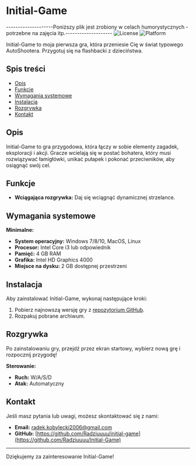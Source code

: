 # Initial-Game
--------------------Poniższy plik jest zrobiony w celach humorystycznych - potrzebne na zajęcia itp.--------------------
![License](https://img.shields.io/badge/license-MIT-blue.svg)
![Platform](https://img.shields.io/badge/platform-Windows%20%7C%20MacOS%20%7C%20Linux-brightgreen)

Initial-Game to moja pierwsza gra, która przeniesie Cię w świat typowego AutoShootera. Przygotuj się na flashbacki z dzieciństwa.

## Spis treści

- [Opis](#opis)
- [Funkcje](#funkcje)
- [Wymagania systemowe](#wymagania-systemowe)
- [Instalacja](#instalacja)
- [Rozgrywka](#rozgrywka)
- [Kontakt](#kontakt)

## Opis

Initial-Game to gra przygodowa, która łączy w sobie elementy zagadek, eksploracji i akcji. Gracze wcielają się w postać bohatera, który musi rozwiązywać łamigłówki, unikać pułapek i pokonać przeciwników, aby osiągnąć swój cel.

## Funkcje

- **Wciągająca rozgrywka:** Daj się wciągnąć dynamicznej strzelance.

## Wymagania systemowe

**Minimalne:**
- **System operacyjny:** Windows 7/8/10, MacOS, Linux
- **Procesor:** Intel Core i3 lub odpowiednik
- **Pamięć:** 4 GB RAM
- **Grafika:** Intel HD Graphics 4000
- **Miejsce na dysku:** 2 GB dostępnej przestrzeni


## Instalacja

Aby zainstalować Initial-Game, wykonaj następujące kroki:

1. Pobierz najnowszą wersję gry z [repozytorium GitHub](https://github.com/Radziuuuu/Initial-Game).
2. Rozpakuj pobrane archiwum.


## Rozgrywka

Po zainstalowaniu gry, przejdź przez ekran startowy, wybierz nową grę i rozpocznij przygodę!

**Sterowanie:**
- **Ruch:** W/A/S/D 
- **Atak:** Automatyczny


## Kontakt

Jeśli masz pytania lub uwagi, możesz skontaktować się z nami:

- **Email:** radek.kobylecki2006@gmail.com
- **GitHub:** [https://github.com/Radziuuuu/initial-game](https://github.com/Radziuuuu/Initial-Game)

---

Dziękujemy za zainteresowanie Initial-Game!
